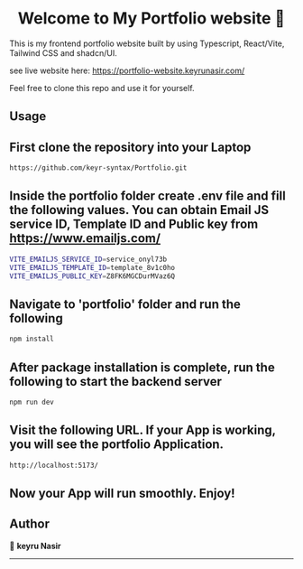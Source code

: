 <h1 align="center">Welcome to My Portfolio website 👋</h1>

This is my frontend portfolio website built by using Typescript, React/Vite, Tailwind CSS and shadcn/UI.

see live website here: https://portfolio-website.keyrunasir.com/

Feel free to clone this repo and use it for yourself.

## Usage

## First clone the repository into your Laptop
```sh
https://github.com/keyr-syntax/Portfolio.git
```

## Inside the portfolio folder create .env file and  fill the following values. You can obtain Email JS service ID, Template ID and Public key from https://www.emailjs.com/

```sh
VITE_EMAILJS_SERVICE_ID=service_onyl73b
VITE_EMAILJS_TEMPLATE_ID=template_8v1c0ho
VITE_EMAILJS_PUBLIC_KEY=Z8FK6MGCDurMVaz6Q
```

## Navigate to 'portfolio' folder and run the following
```sh
npm install
```
## After package installation is complete, run the following to start the backend server
```sh
npm run dev
```
## Visit the following URL. If your App is working, you will see the portfolio Application.

```sh
http://localhost:5173/
```
## Now your App will run smoothly. Enjoy!

## Author

👤 **keyru Nasir**

---
